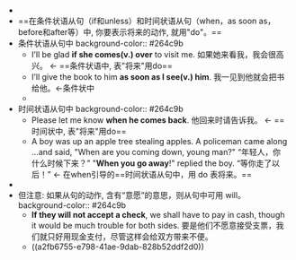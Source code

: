 -
- ==在条件状语从句（if和unless）和时间状语从句（when，as soon as，before和after等）中, 你要表示将来的动作, 就用"do"。==
- 条件状语从句中
  background-color:: #264c9b
	- I’ll be glad **if she comes(v.) over** to visit me. 如果她来看我，我会很高兴。 ← ==条件状语中, 表"将来"用do==
	- I’ll give the book to him **as soon as I see(v.) him**. 我一见到他就会把书给他。←条件状中
	-
- 时间状语从句中
  background-color:: #264c9b
	- Please let me know **when he comes back**. 他回来时请告诉我。 ← ==时间状中, 表"将来"用do==
	- A boy was up an apple tree stealing apples. A policeman came along …​ and said, "When are you coming down, young man?" “年轻人，你什么时候下来？” 
	  "**When you go away**!" replied the boy. “等你走了以后！” ← 在when引导的==时间状语从句中，用 do 表将来。==
-
- 但注意: 如果从句的动作, 含有“意愿”的意思，则从句中可用 will。
  background-color:: #264c9b
	- **If they will not accept a check**, we shall have to pay in cash, though it would be much trouble for both sides. 要是他们不愿意接受支票，我们就只好用现金支付，尽管这样会给双方带来不便。
	- ((a2fb6755-e798-41ae-9dab-828b52ddf2d0))